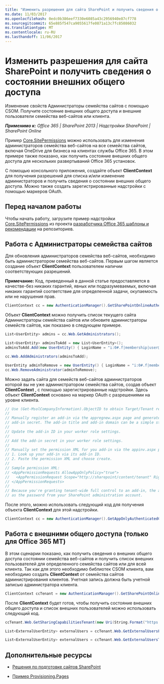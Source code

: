 ```yaml
---
title: "Изменить разрешения для сайта SharePoint и получить сведения о состоянии внешних общего доступа"
ms.date: 11/03/2017
ms.openlocfilehash: 0edc0b386eef7330e6085a43c2956940e87cf778
ms.sourcegitcommit: 65e885f547ca9055617fe0871a13c7fc85086032
ms.translationtype: MT
ms.contentlocale: ru-RU
ms.lasthandoff: 11/06/2017
---
```

# <a name="modify-sharepoint-site-permissions-and-get-external-sharing-status"></a>Изменить разрешения для сайта SharePoint и получить сведения о состоянии внешних общего доступа

Изменение свойств Администраторы семейства сайтов с помощью CSOM. Получите состояние внешних общего доступа и внешние пользователи семейства веб-сайтов или клиента.

_**Применимо к:** Office 365 | SharePoint 2013 | Надстройки SharePoint | SharePoint Online_

Пример [Core.SitePermissions](https://github.com/SharePoint/PnP/tree/dev/Scenarios/Core.SitePermissions) можно использовать для изменения администраторов семейства веб-сайтов на все семейства сайтов, включая OneDrive для бизнеса на клиентах службы Office 365. В этом примере также показано, как получить состояние внешних общего доступа для нескольких развертываний Office 365 установок.

С помощью консольного приложения, создайте объект **ClientContext** для получения разрешений для списка и/или изменение администраторов и получить сведения о состоянии внешних общего доступа. Можно также создать зарегистрированные надстройки с помощью маркеров OAuth.

## <a name="before-you-begin"></a>Перед началом работы

Чтобы начать работу, загрузите пример надстройки [Core.SitePermissions](https://github.com/SharePoint/PnP/tree/dev/Scenarios/Core.SitePermissions) из проекта [разработчика Office 365 шаблоны и рекомендации](https://github.com/SharePoint/PnP/tree/dev) на репозиториев.

## <a name="work-with-site-collection-administrators"></a>Работа с Администраторы семейства сайтов

Для обновления администраторов семейства веб-сайтов, необходимо быть администратором семейства веб-сайтов. Первым шагом является создание объект **ClientContext** пользователем наличии соответствующих разрешений.

**Примечание:**  Код, приведенный в данной статье предоставляется в качестве-без никаких гарантий, явных или подразумеваемых, включая никаких гарантий соответствие для определенной задачи, окупаемость или не нарушения прав.

```C#
ClientContext cc = new AuthenticationManager().GetSharePointOnlineAuthenticatedContextTenant(String.Format("https://{0}.sharepoint.com/sites/{1}", tenantName, siteName), String.Format("{0}@{1}.onmicrosoft.com", userName, tenantName), password); 
```

Объект **ClientContext** можно получить список текущего сайта Администраторы семейства сайтов или обновите администраторы семейств сайтов, как показано в следующем примере.

```C#
List<UserEntity> admins = cc.Web.GetAdministrators();

List<UserEntity> adminsToAdd = new List<UserEntity>();
adminsToAdd.Add(new UserEntity() { LoginName = "i:0#.f|membership|user@domain" });

cc.Web.AddAdministrators(adminsToAdd);

UserEntity adminToRemove = new UserEntity() { LoginName = "i:0#.f|membership|user@domain" };
cc.Web.RemoveAdministrator(adminToRemove);
```

Можно задать сайта для семейств веб-сайтов администраторов которой вы не уже администратором семейства сайтов, создав объект **ClientContext** , с помощью зарегистрированные надстройки. Здесь объект **ClientContext** основано на маркер OAuth с разрешениями на уровне клиента.

```C#
// Use (Get-MsolCompanyInformation).ObjectID to obtain Target/Tenant realm: <guid>
//
// Manually register an add-in via the appregnew.aspx page and generate an add-in ID and 
// add-in secret. The add-in title and add-in domain can be a simple string like "MyAddin".
//
// Update the add-in ID in your worker role settings.
//
// Add the add-in secret in your worker role settings. 
//
// Manually set the permission XML for you add-in via the appinv.aspx page:
// 1. Look up your add-in via its add-in ID.
// 2. Paste the permission XML and choose create.
//
// Sample permission XML:
// <AppPermissionRequests AllowAppOnlyPolicy="true">
//   <AppPermissionRequest Scope="http://sharepoint/content/tenant" Right="FullControl" />
// </AppPermissionRequests>
//
// Because you're granting tenant-wide full control to an add-in, the add-in secret is as important
// as the password from your SharePoint administration account.
```
После этого, можно использовать следующий код для получения объекта **ClientContext** для этой надстройки.

```C#
ClientContext cc = new AuthenticationManager().GetAppOnlyAuthenticatedContext("https://tenantname-my.sharepoint.com/personal/user2", "<your tenant realm>", "<appID>", "<appsecret>");
```

## <a name="work-with-external-sharing-office-365-mt-only"></a>Работа с внешними общего доступа (только для Office 365 MT)

В этом сценарии показано, как получить сведения о внешних общего доступа состоянии семейства веб-сайтов и получить список внешних пользователей для определенного семейства сайтов или для всей клиента. Так как для этого необходимо библиотек CSOM клиента, вам необходимо создать **ClientContext** от семейства сайтов администрирования клиентов. Учетная запись должна быть учетной записью администратора клиента.

```C#
ClientContext ccTenant = new AuthenticationManager().GetSharePointOnlineAuthenticatedContextTenant(String.Format("https://{0}-admin.sharepoint.com/", tenantName), String.Format("{0}@{1}.onmicrosoft.com", userName, tenantName), password);
```

После **ClientContext** будет готов, чтобы получить состояние внешних общего доступа и список внешних пользователей можно использовать следующий код.

```C#
ccTenant.Web.GetSharingCapabilitiesTenant(new Uri(String.Format("https://{0}.sharepoint.com/sites/{1}", tenantName, siteName)))

List<ExternalUserEntity> externalUsers = ccTenant.Web.GetExternalUsersForSiteTenant(new Uri(String.Format("https://{0}.sharepoint.com/sites/{1}", tenantName, siteName)));

List<ExternalUserEntity> externalUsers = ccTenant.Web.GetExternalUsersTenant();

```

## <a name="additional-resources"></a>Дополнительные ресурсы
<a name="bk_addresources"> </a>

- [Решения по подготовке сайтов SharePoint](sharepoint-site-provisioning-solutions.md)
    
- [Пример Provisioning.Pages](https://github.com/SharePoint/PnP/tree/dev/Scenarios/Provisioning.Pages)
